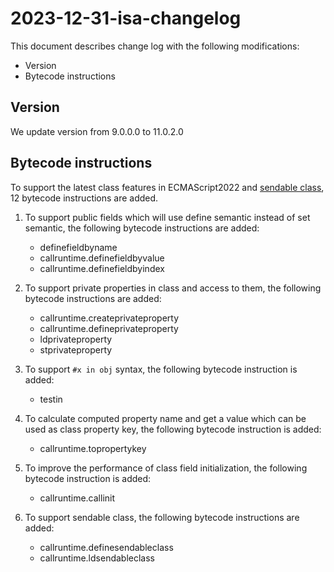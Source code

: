 # 2023-12-31-isa-changelog

This document describes change log with the following modifications:

* Version
* Bytecode instructions

## Version
We update version from 9.0.0.0 to  11.0.2.0

## Bytecode instructions
To support the latest class features in ECMAScript2022 and [sendable class](https://gitee.com/openharmony/docs/blob/5bce26d25ceed2417ed862817c97c205593c94d5/zh-cn/application-dev/arkts-utils/arkts-sendable.md), 12 bytecode instructions are added.

1. To support public fields which will use define semantic instead of set semantic, the following bytecode instructions are added:
    - definefieldbyname
    - callruntime.definefieldbyvalue
    - callruntime.definefieldbyindex

2. To support private properties in class and access to them, the following bytecode instructions are added:
    - callruntime.createprivateproperty
    - callruntime.defineprivateproperty
    - ldprivateproperty
    - stprivateproperty

3. To support `#x in obj` syntax, the following bytecode instruction is added:
    - testin

4. To calculate computed property name and get a value which can be used as class property key, the following bytecode instruction is added:
    - callruntime.topropertykey

5. To improve the performance of class field initialization, the following bytecode instruction is added:
    - callruntime.callinit

6. To support sendable class, the following bytecode instructions are added:
    - callruntime.definesendableclass
    - callruntime.ldsendableclass
